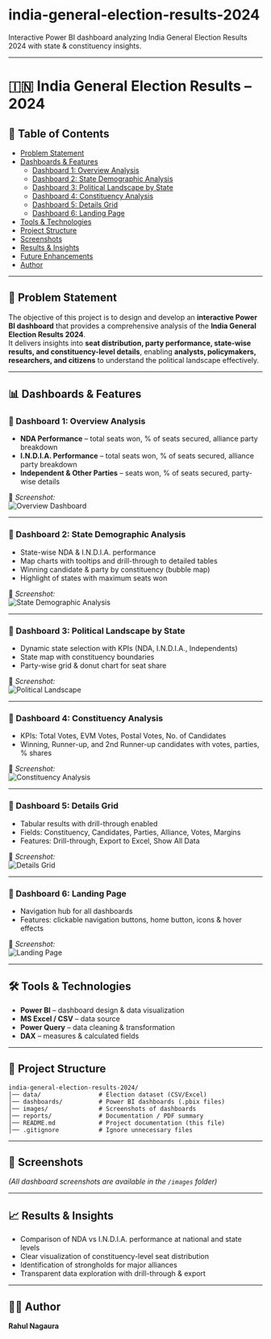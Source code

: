 # india-general-election-results-2024
Interactive Power BI dashboard analyzing India General Election Results 2024 with state &amp; constituency insights.

---

# 🇮🇳 India General Election Results – 2024  

## 📑 Table of Contents  
- [Problem Statement](#-problem-statement)  
- [Dashboards & Features](#-dashboards--features)  
  - [Dashboard 1: Overview Analysis](#-dashboard-1-overview-analysis)  
  - [Dashboard 2: State Demographic Analysis](#-dashboard-2-state-demographic-analysis)  
  - [Dashboard 3: Political Landscape by State](#-dashboard-3-political-landscape-by-state)  
  - [Dashboard 4: Constituency Analysis](#-dashboard-4-constituency-analysis)  
  - [Dashboard 5: Details Grid](#-dashboard-5-details-grid)  
  - [Dashboard 6: Landing Page](#-dashboard-6-landing-page)  
- [Tools & Technologies](#-tools--technologies)  
- [Project Structure](#-project-structure)  
- [Screenshots](#-screenshots)  
- [Results & Insights](#-results--insights)  
- [Future Enhancements](#-future-enhancements)  
- [Author](#-author)  

---

## 📌 Problem Statement  
The objective of this project is to design and develop an **interactive Power BI dashboard** that provides a comprehensive analysis of the **India General Election Results 2024**.  
It delivers insights into **seat distribution, party performance, state-wise results, and constituency-level details**, enabling **analysts, policymakers, researchers, and citizens** to understand the political landscape effectively.  

---

## 📊 Dashboards & Features  

### 🔹 Dashboard 1: Overview Analysis  
- **NDA Performance** – total seats won, % of seats secured, alliance party breakdown  
- **I.N.D.I.A. Performance** – total seats won, % of seats secured, alliance party breakdown  
- **Independent & Other Parties** – seats won, % of seats secured, party-wise details  

📸 *Screenshot:*  
![Overview Dashboard](https://github.com/rahul-nagaura/india-general-election-results-2024/blob/main/images/Screenshot%202025-07-08%20192948.png)  

---

### 🔹 Dashboard 2: State Demographic Analysis  
- State-wise NDA & I.N.D.I.A. performance  
- Map charts with tooltips and drill-through to detailed tables  
- Winning candidate & party by constituency (bubble map)  
- Highlight of states with maximum seats won  

📸 *Screenshot:*  
![State Demographic Analysis](https://github.com/rahul-nagaura/india-general-election-results-2024/blob/main/images/Screenshot%202025-07-08%20193002.png)  

---

### 🔹 Dashboard 3: Political Landscape by State  
- Dynamic state selection with KPIs (NDA, I.N.D.I.A., Independents)  
- State map with constituency boundaries  
- Party-wise grid & donut chart for seat share  

📸 *Screenshot:*  
![Political Landscape](https://github.com/rahul-nagaura/india-general-election-results-2024/blob/main/images/Screenshot%202025-07-08%20193017.png)  

---

### 🔹 Dashboard 4: Constituency Analysis  
- KPIs: Total Votes, EVM Votes, Postal Votes, No. of Candidates  
- Winning, Runner-up, and 2nd Runner-up candidates with votes, parties, % shares  

📸 *Screenshot:*  
![Constituency Analysis](https://github.com/rahul-nagaura/india-general-election-results-2024/blob/main/images/Screenshot%202025-07-08%20193034.png)  

---

### 🔹 Dashboard 5: Details Grid  
- Tabular results with drill-through enabled  
- Fields: Constituency, Candidates, Parties, Alliance, Votes, Margins  
- Features: Drill-through, Export to Excel, Show All Data  

📸 *Screenshot:*  
![Details Grid](https://github.com/rahul-nagaura/india-general-election-results-2024/blob/main/images/Screenshot%202025-07-08%20193046.png)  

---

### 🔹 Dashboard 6: Landing Page  
- Navigation hub for all dashboards  
- Features: clickable navigation buttons, home button, icons & hover effects  

📸 *Screenshot:*  
![Landing Page](https://github.com/rahul-nagaura/india-general-election-results-2024/blob/main/images/Screenshot%202025-07-08%20192854.png)  

---

## 🛠️ Tools & Technologies  
- **Power BI** – dashboard design & data visualization  
- **MS Excel / CSV** – data source  
- **Power Query** – data cleaning & transformation  
- **DAX** – measures & calculated fields  

---

## 📂 Project Structure  
```
india-general-election-results-2024/
│── data/                # Election dataset (CSV/Excel)
│── dashboards/          # Power BI dashboards (.pbix files)
│── images/              # Screenshots of dashboards
│── reports/             # Documentation / PDF summary
│── README.md            # Project documentation (this file)
│── .gitignore           # Ignore unnecessary files

````

---

## 📸 Screenshots  
*(All dashboard screenshots are available in the `/images` folder)*  

---

## 📈 Results & Insights

* Comparison of NDA vs I.N.D.I.A. performance at national and state levels
* Clear visualization of constituency-level seat distribution
* Identification of strongholds for major alliances
* Transparent data exploration with drill-through & export

---

## 👨‍💻 Author

**Rahul Nagaura**

